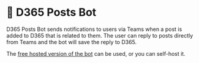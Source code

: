 ﻿# 📢 D365 Posts Bot

D365 Posts Bot sends notifications to users via Teams when a post is added to D365 that is related to them. The user can reply to posts
directly from Teams and the bot will save the reply to D365.

The [free hosted version of the bot](https://bot.markcarrington.dev/) can be used, or you can self-host it.